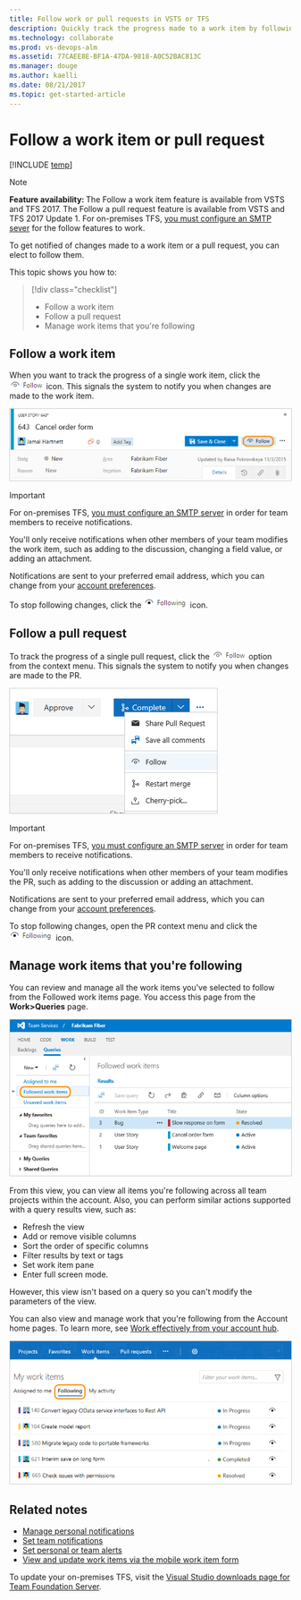 ```yaml
---
title: Follow work or pull requests in VSTS or TFS
description: Quickly track the progress made to a work item by following it when using Visual Studio Team Services (VSTS)  
ms.technology: collaborate
ms.prod: vs-devops-alm
ms.assetid: 77CAEE8E-BF1A-47DA-9818-A0C52BAC813C
ms.manager: douge
ms.author: kaelli
ms.date: 08/21/2017  
ms.topic: get-started-article
---
```


# Follow a work item or pull request  

[!INCLUDE [temp](../work/_shared/dev15-and-ts-version-header.md)] 

<a id="follow"></a>

>[!NOTE]  
><b>Feature availability: </b>The Follow a work item feature is available from VSTS and TFS 2017. The Follow a pull request feature is available from VSTS and TFS 2017 Update 1. For on-premises TFS, [you must configure an SMTP sever](../tfs-server/admin/setup-customize-alerts.md) for the follow features to work.   

To get notified of changes made to a work item or a pull request, you can elect to follow them. 

This topic shows you how to:  

> [!div class="checklist"]   
> * Follow a work item
> * Follow a pull request       
> * Manage work items that you're following   


## Follow a work item

When you want to track the progress of a single work item, click the ![Follow icon](../work/_img/icons/follow-icon.png) icon. This signals the system to notify you when changes are made to the work item.  

<img src="_img/follow-work-item.png" alt="VSTS Work item form, Follow icon control" style="border: 1px solid #CCCCCC;" />  

>[!IMPORTANT]
>For on-premises TFS, [you must configure an SMTP server](../tfs-server/admin/setup-customize-alerts.md) in order for team members to receive notifications.  

You'll only receive notifications when other members of your team modifies the work item, such as adding to the discussion, changing a field value, or adding an attachment. 

Notifications are sent to your preferred email address, which you can change from your [account preferences](../accounts/account-preferences.md).  

To stop following changes, click the ![Following icon](../work/_img/icons/following-icon.png)  icon.
 
<a id="follow-pr"></a>
## Follow a pull request 

To track the progress of a single pull request, click the ![Follow icon](../work/_img/icons/follow-icon.png) option from the context menu. This signals the system to notify you when changes are made to the PR.  

<img src="_img/follow-pull-request.png" alt="Pull Request, context menu, Follow icon option" style="border: 1px solid #CCCCCC;" />  

>[!IMPORTANT]
>For on-premises TFS, [you must configure an SMTP server](../tfs-server/admin/setup-customize-alerts.md) in order for team members to receive notifications.  

You'll only receive notifications when other members of your team modifies the PR, such as adding to the discussion or adding an attachment. 

Notifications are sent to your preferred email address, which you can change from your [account preferences](../accounts/account-preferences.md).  

To stop following changes, open the PR context menu and click the ![Following icon](../work/_img/icons/following-icon.png) icon. 


## Manage work items that you're following  

You can review and manage all the work items you've selected to follow from the Followed work items page. You access this page from the **Work>Queries** page. 

<img src="_img/follows-followed-work-items.png" alt="Followed work items, Follow icon control" style="border: 1px solid #CCCCCC;" />  

From this view, you can view all items you're following across all team projects within the account. Also, you can perform similar actions supported with a query results view, such as:
- Refresh the view
- Add or remove visible columns
- Sort the order of specific columns
- Filter results by text or tags 
- Set work item pane
- Enter full screen mode. 

However, this view isn't based on a query so you can't modify the parameters of the view. 

You can also view and manage work that you're following from the Account home pages. To learn more, see [Work effectively from your account hub](../connect/account-home-pages.md#follow-work). 

<img src="../connect/_img/account-home-work-followed.png" alt="Account home, Work, Followed page" style="border: 1px solid #CCCCCC;" />   

## Related notes  

- [Manage personal notifications](../notifications/manage-personal-notifications.md)  
- [Set team notifications](manage-team-notifications.md)  
- [Set personal or team alerts](../work/track/alerts-and-notifications.md)  
- [View and update work items via the mobile work item form](mobile-work.md)  

To update your on-premises TFS, visit the [Visual Studio downloads page for Team Foundation Server](https://www.visualstudio.com/downloads/#team-foundation-server-2017). 

 